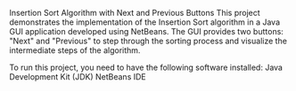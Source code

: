 Insertion Sort Algorithm with Next and Previous Buttons
This project demonstrates the implementation of the Insertion Sort algorithm in a Java GUI application developed using NetBeans. The GUI provides two buttons: "Next" and "Previous" to step through the sorting process and visualize the intermediate steps of the algorithm.

To run this project, you need to have the following software installed:
Java Development Kit (JDK)
NetBeans IDE
